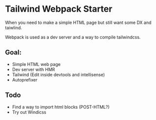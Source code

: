 # Tailwind Webpack Starter

When you need to make a simple HTML page but still want some DX and taiwlind.

Webpack is used as a dev server and a way to compile tailwindcss.

## Goal:
- Simple HTML web page
- Dev server with HMR
- Tailwind (Edit inside devtools and intellisense)
- Autoprefixer

## Todo
- Find a way to import html blocks (POST-HTML?)
- Try out Windicss
